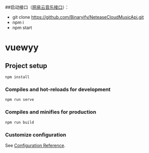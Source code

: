 ##启动接口（[网易云音乐接口](NeteaseCloudMusicApi)）：

- git clone https://github.com/Binaryify/NeteaseCloudMusicApi.git
- npm i
- npm start


# vuewyy

## Project setup
```
npm install
```

### Compiles and hot-reloads for development
```
npm run serve
```

### Compiles and minifies for production
```
npm run build
```

### Customize configuration
See [Configuration Reference](https://cli.vuejs.org/config/).
